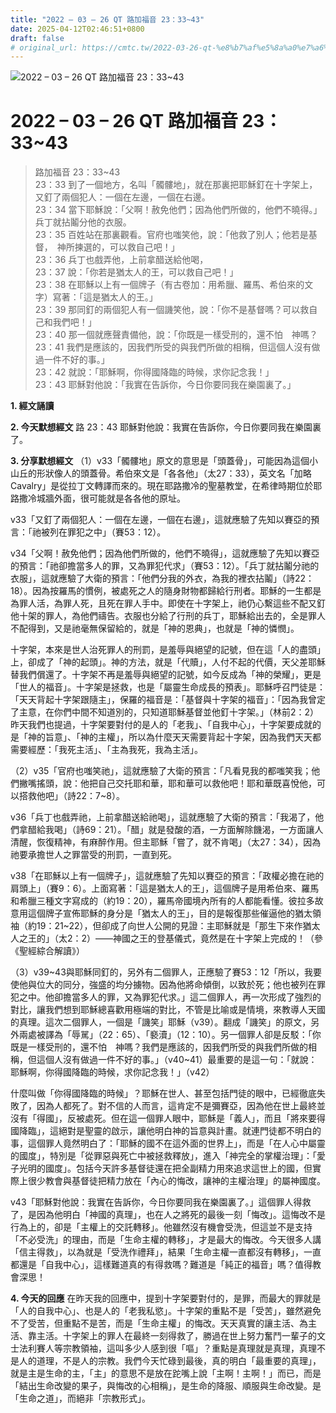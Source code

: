 ```yaml
---
title: "2022 – 03 – 26 QT 路加福音 23：33~43"
date: 2025-04-12T02:46:51+0800
draft: false
# original_url: https://cmtc.tw/2022-03-26-qt-%e8%b7%af%e5%8a%a0%e7%a6%8f%e9%9f%b3-23%ef%bc%9a3343
---
```


![2022 – 03 – 26 QT 路加福音 23：33\~43](/images/qt.jpg   "2022 – 03 – 26 QT 路加福音 23：33\~43")

# 2022 – 03 – 26 QT 路加福音 23：33\~43

> 路加福音 23：33\~43  
> 23：33 到了一個地方，名叫「髑髏地」，就在那裏把耶穌釘在十字架上，又釘了兩個犯人：一個在左邊，一個在右邊。  
> 23：34 當下耶穌說：「父啊！赦免他們；因為他們所做的，他們不曉得。」兵丁就拈鬮分他的衣服。  
> 23：35 百姓站在那裏觀看。官府也嗤笑他，說：「他救了別人；他若是基督，　神所揀選的，可以救自己吧！」  
> 23：36 兵丁也戲弄他，上前拿醋送給他喝，  
> 23：37 說：「你若是猶太人的王，可以救自己吧！」  
> 23：38 在耶穌以上有一個牌子（有古卷加：用希臘、羅馬、希伯來的文字）寫著：「這是猶太人的王。」  
> 23：39 那同釘的兩個犯人有一個譏笑他，說：「你不是基督嗎？可以救自己和我們吧！」  
> 23：40 那一個就應聲責備他，說：「你既是一樣受刑的，還不怕　神嗎？  
> 23：41 我們是應該的，因我們所受的與我們所做的相稱，但這個人沒有做過一件不好的事。」  
> 23：42 就說：「耶穌啊，你得國降臨的時候，求你記念我！」  
> 23：43 耶穌對他說：「我實在告訴你，今日你要同我在樂園裏了。」

**1. 經文誦讀**

**2.  今天默想經文**
路 23：43 耶穌對他說：我實在告訴你，今日你要同我在樂園裏了。

**3. 分享默想經文**
（1）v33「髑髏地」原文的意思是「頭蓋骨」，可能因為這個小山丘的形狀像人的頭蓋骨。希伯來文是「各各他」（太27：33），英文名「加略 Cavalry」是從拉丁文轉譯而來的。現在耶路撒冷的聖墓教堂，在希律時期位於耶路撒冷城牆外面，很可能就是各各他的原址。

v33「又釘了兩個犯人：一個在左邊，一個在右邊」，這就應驗了先知以賽亞的預言：「祂被列在罪犯之中」（賽53：12）。

v34「父啊！赦免他們；因為他們所做的，他們不曉得」，這就應驗了先知以賽亞的預言：「祂卻擔當多人的罪，又為罪犯代求」（賽53：12）。「兵丁就拈鬮分祂的衣服」，這就應驗了大衛的預言：「他們分我的外衣，為我的裡衣拈鬮」（詩22：18）。因為按羅馬的慣例，被處死之人的隨身財物都歸給行刑者。耶穌的一生都是為罪人活，為罪人死，且死在罪人手中。即使在十字架上，祂仍心繫這些不配又釘他十架的罪人，為他們禱告。衣服也分給了行刑的兵丁，耶穌給出去的，全是罪人不配得到，又是祂毫無保留給的，就是「神的恩典」，也就是「神的憐憫」。

十字架，本來是世人治死罪人的刑罰，是羞辱與絕望的記號，但在這「人的盡頭」上，卻成了「神的起頭」。神的方法，就是「代贖」，人付不起的代價，天父差耶穌替我們償還了。十字架不再是羞辱與絕望的記號，如今反成為「神的榮耀」，更是「世人的福音」。十字架是拯救，也是「屬靈生命成長的預表」。耶穌呼召門徒是：「天天背起十字架跟隨主」，保羅的福音是：「基督與十字架的福音」：「因為我曾定了主意，在你們中間不知道別的，只知道耶穌基督並他釘十字架。」（林前2：2）昨天我們也提過，十字架要對付的是人的「老我」、「自我中心」，十字架要成就的是「神的旨意」、「神的主權」，所以為什麼天天需要背起十字架，因為我們天天都需要經歷：「我死主活」、「主為我死，我為主活」。

（2）v35「官府也嗤笑祂」，這就應驗了大衛的預言：「凡看見我的都嗤笑我；他們撇嘴搖頭，說：他把自己交托耶和華，耶和華可以救他吧！耶和華既喜悅他，可以搭救他吧」（詩22：7\~8）。

v36「兵丁也戲弄祂，上前拿醋送給祂喝」，這就應驗了大衛的預言：「我渴了，他們拿醋給我喝」（詩69：21）。「醋」就是發酸的酒，一方面解除饑渴，一方面讓人清醒，恢復精神，有麻醉作用。但主耶穌「嘗了，就不肯喝」（太27：34），因為祂要承擔世人之罪當受的刑罰，一直到死。

v38「在耶穌以上有一個牌子」，這就應驗了先知以賽亞的預言：「政權必擔在祂的肩頭上」（賽9：6）。上面寫著：「這是猶太人的王」，這個牌子是用希伯來、羅馬和希臘三種文字寫成的（約19：20），羅馬帝國境內所有的人都能看懂。彼拉多故意用這個牌子宣佈耶穌的身分是「猶太人的王」，目的是報復那些催逼他的猶太領袖（約19：21\~22），但卻成了向世人公開的見證：主耶穌就是「那生下來作猶太人之王的」（太2：2）——神國之王的登基儀式，竟然是在十字架上完成的！（參《聖經綜合解讀》）

（3）v39\~43與耶穌同釘的，另外有二個罪人，正應驗了賽53：12「所以，我要使他與位大的同分，強盛的均分擄物。因為他將命傾倒，以致於死；他也被列在罪犯之中。他卻擔當多人的罪，又為罪犯代求。」這二個罪人，再一次形成了強烈的對比，讓我們想到耶穌總喜歡用極端的對比，不管是比喻或是情境，來教導人天國的真理。這次二個罪人，一個是「譏笑」耶穌（v39）。翻成「譏笑」的原文，另外兩處被譯為「辱駡」（22：65）、「褻瀆」（12：10）。另一個罪人卻是反駁：「你既是一樣受刑的，還不怕　神嗎？我們是應該的，因我們所受的與我們所做的相稱，但這個人沒有做過一件不好的事。」（v40\~41）最重要的是這一句：「就說：耶穌啊，你得國降臨的時候，求你記念我！」（v42）

什麼叫做「你得國降臨的時候」？耶穌在世人、甚至包括門徒的眼中，已經徹底失敗了，因為人都死了。對不信的人而言，這肯定不是彌賽亞，因為他在世上最終並沒有「得國」，反被處死。但在這一個罪人眼中，耶穌是「義人」，而且「將來要得國降臨」，這絕對是聖靈的啟示，讓他明白神的旨意與計畫。就連門徒都不明白的事，這個罪人竟然明白了：「耶穌的國不在這外面的世界上」，而是「在人心中屬靈的國度」，特別是「從罪惡與死亡中被拯救釋放」，進入「神完全的掌權治理」：「愛子光明的國度」。包括今天許多基督徒還在把全副精力用來追求這世上的國，但實際上很少教會與基督徒把精力放在「內心的悔改，讓神的主權治理」的屬神國度。

v43「耶穌對他說：我實在告訴你，今日你要同我在樂園裏了。」這個罪人得救了，是因為他明白「神國的真理」，也在人之將死的最後一刻「悔改」。這悔改不是行為上的，卻是「主權上的交託轉移」。他雖然沒有機會受洗，但這並不是支持「不必受洗」的理由，而是「生命主權的轉移」，才是最大的悔改。今天很多人講「信主得救」，以為就是「受洗作禮拜」，結果「生命主權一直都沒有轉移」，一直都還是「自我中心」，這樣難道真的有得救嗎？難道是「純正的福音」嗎？值得教會深思！

**4. 今天的回應**
在昨天我的回應中，提到十字架要對付的，是罪，而最大的罪就是「人的自我中心」、也是人的「老我私慾」。十字架的重點不是「受苦」，雖然避免不了受苦，但重點不是苦，而是「生命主權」的悔改。天天真實的讓主活、為主活、靠主活。十字架上的罪人在最終一刻得救了，勝過在世上努力奮鬥一輩子的文士法利賽人等宗教領袖，這叫多少人感到很「嘔」？重點是真理就是真理，真理不是人的道理，不是人的宗教。我們今天忙碌到最後，真的明白「最重要的真理」，就是主是生命的主，「主」的意思不是放在跎嘴上說「主啊！主啊！」而已，而是「結出生命改變的果子，與悔改的心相稱」，是生命的降服、順服與生命改變。是「生命之道」，而絕非「宗教形式」。
